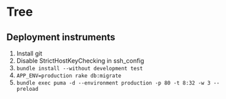 # Tree

## Deployment instruments
1. Install git
2. Disable StrictHostKeyChecking in ssh_config
3. `bundle install --without development test`
4. `APP_ENV=production rake db:migrate`
5. `bundle exec puma -d --environment production -p 80 -t 8:32 -w 3 --preload`